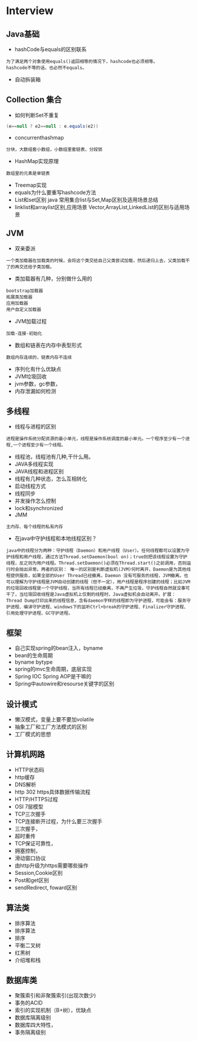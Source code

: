 # Interview

## Java基础

- hashCode与equals的区别联系

```word
为了满足两个对象使用equals()返回相等的情况下，hashcode也必须相等。
hashcode不等的话，也必然不equals。
```

- 自动拆装箱

## Collection 集合

- 如何判断Set不重复

```java
(e==null ? e2==null : e.equals(e2))
```

- concurrenthashmap

```word
分块，大数组套小数组，小数组里套链表，分段锁

```

- HashMap实现原理

```word
数组里的元素是单链表
```

- Treemap实现
- equals为什么要重写hashcode方法
- List和set区别    java 常用集合list与Set,Map区别及适用场景总结
- linklist和arraylist区别,应用场景     Vector,ArrayList,LinkedList的区别与适用场景

## JVM

- 双亲委派

```word
一个类加载器在加载类的时候，会将这个类交给自己父类尝试加载，然后递归上去，父类加载不了的再交还给子类加载。
```

- 类加载器有几种，分别做什么用的

```word
bootstrap加载器
拓展类加载器
应用加载器
用户自定义加载器
```

- JVM加载过程

```word
加载-连接-初始化
```

- 数组和链表在内存中表型形式

```word
数组内存连续的，链表内存不连续
```

- 序列化有什么优缺点
- JVM垃圾回收
- jvm参数，gc参数，
- 内存泄漏如何检测

## 多线程

- 线程与进程的区别

```word
进程是操作系统分配资源的最小单元，线程是操作系统调度的最小单元。一个程序至少有一个进程,一个进程至少有一个线程。
```

- 线程池，线程池有几种,干什么用。
- JAVA多线程实现
- JAVA线程和进程区别
- 线程有几种状态，怎么互相转化
- 启动线程方式
- 线程同步
- 并发操作怎么控制
- lock和synchronized
- JMM

```word
主内存、每个线程的私有内存
```

- 在java中守护线程和本地线程区别？

```word
java中的线程分为两种：守护线程（Daemon）和用户线程（User）。任何线程都可以设置为守护线程和用户线程，通过方法Thread.setDaemon(bool on)；true则把该线程设置为守护线程，反之则为用户线程。Thread.setDaemon()必须在Thread.start()之前调用，否则运行时会抛出异常。两者的区别： 唯一的区别是判断虚拟机(JVM)何时离开，Daemon是为其他线程提供服务，如果全部的User Thread已经撤离，Daemon 没有可服务的线程，JVM撤离。也可以理解为守护线程是JVM自动创建的线程（但不一定），用户线程是程序创建的线程；比如JVM的垃圾回收线程是一个守护线程，当所有线程已经撤离，不再产生垃圾，守护线程自然就没事可干了，当垃圾回收线程是Java虚拟机上仅剩的线程时，Java虚拟机会自动离开。扩展：Thread Dump打印出来的线程信息，含有daemon字样的线程即为守护进程，可能会有：服务守护进程、编译守护进程、windows下的监听Ctrl+break的守护进程、Finalizer守护进程、引用处理守护进程、GC守护进程。
```

## 框架

- 自己实现spring的bean注入，byname
- bean的生命周期
- byname bytype
- spring的mvc生命周期，底层实现
- Spring IOC Spring AOP是干嘛的
- Spring中autowire和resourse关键字的区别

## 设计模式

- 懒汉模式，变量上要不要加volatile
- 抽象工厂和工厂方法模式的区别
- 工厂模式的思想

## 计算机网路

- HTTP状态码
- http缓存
- DNS解析
- http 302 https具体数据传输流程
- HTTP/HTTPS过程
- OSI 7层模型
- TCP三次握手
- TCP连接断开过程，为什么要三次握手
- 三次握手，
- 超时重传
- TCP保证可靠性，
- 拥塞控制，
- 滑动窗口协议
- 由http升级为https需要哪些操作
- Session,Cookie区别
- Post和get区别
- sendRedirect, foward区别

## 算法类

- 排序算法
- 排序算法
- 排序
- 平衡二叉树
- 红黑树
- 介绍堆和栈

## 数据库类

- 聚簇索引和非聚簇索引(出现次数少)
- 事务的ACID
- 索引的实现机制（B+树），优缺点
- 数据库隔离级别
- 数据库四大特性，
- 事务隔离级别
  